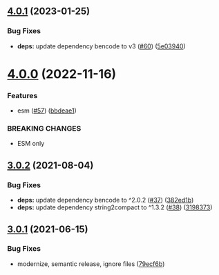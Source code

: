 ## [4.0.1](https://github.com/webtorrent/ut_pex/compare/v4.0.0...v4.0.1) (2023-01-25)


### Bug Fixes

* **deps:** update dependency bencode to v3 ([#60](https://github.com/webtorrent/ut_pex/issues/60)) ([5e03940](https://github.com/webtorrent/ut_pex/commit/5e03940f1b38189763b9fd25259f47147ba772fa))

# [4.0.0](https://github.com/webtorrent/ut_pex/compare/v3.0.2...v4.0.0) (2022-11-16)


### Features

* esm ([#57](https://github.com/webtorrent/ut_pex/issues/57)) ([bbdeae1](https://github.com/webtorrent/ut_pex/commit/bbdeae13298617bd0a503f189ae23d4c26f80d96))


### BREAKING CHANGES

* ESM only

## [3.0.2](https://github.com/webtorrent/ut_pex/compare/v3.0.1...v3.0.2) (2021-08-04)


### Bug Fixes

* **deps:** update dependency bencode to ^2.0.2 ([#37](https://github.com/webtorrent/ut_pex/issues/37)) ([382ed1b](https://github.com/webtorrent/ut_pex/commit/382ed1befb55d909e06b0e67ab2a056f23fcfd6e))
* **deps:** update dependency string2compact to ^1.3.2 ([#38](https://github.com/webtorrent/ut_pex/issues/38)) ([3198373](https://github.com/webtorrent/ut_pex/commit/319837341fc4b9efd1675daddaed9f6e31b55b69))

## [3.0.1](https://github.com/webtorrent/ut_pex/compare/v3.0.0...v3.0.1) (2021-06-15)


### Bug Fixes

* modernize, semantic release, ignore files ([79ecf6b](https://github.com/webtorrent/ut_pex/commit/79ecf6bf76dad78b893ee3ea80a91efc1fd1cd1f))
